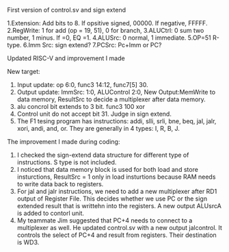 
First version of control.sv and sign extend

1.Extension: Add bits to 8. If opsitive signed, 00000. If negative, FFFFF.
2.RegWrite: 1 for add  (op = 19, 51), 0 for branch,
3.ALUCtrl: 0 sum two number, 1 minus. If =0, EQ =1.
4.ALUSrc: 0 normal, 1 immediate.
5.OP=51 R-type.
6.Imm Src: sign extend?
7.PCSrc: Pc+Imm or PC?


Updated RISC-V and improvement I made

New target:

1. Input update: op 6:0, func3 14:12, func7[5]    30.
2. Output update: ImmSrc: 1:0, ALUControl 2:0,    New Output:MemWrite to data memory,    ResultSrc to decide a multiplexer after data memory.
3. alu concrol bit extends to 3 bit. func3   100     xor
4. Control unit do not accept bit 31. Judge in sign extend.
5. The F1 tesing program has instructions: addi, slli, srli, bne, beq, jal, jalr, xori, andi, and, or. They are generally in 4 types: I, R, B, J.


The improvement I made during coding:
1. I checked the sign-extend data structure for different type of instructions. S type is not included.
2. I noticed that data memory block is used for both load and store insturctions, ResultSrc = 1 only in load insturtions because RAM needs to write data back to registers.
3. For jal and jalr instructions, we need to add a new multiplexer after RD1 output of Register File. This decides whether we use PC or the sign extended result that is writtehn into the registers. A new output ALUsrcA is added to contorl unit.
4. My teammate Jim suggested that PC+4 needs to connect to a multiplexer as well. He updated control.sv with a new output jalcontrol. It controls the select of PC+4 and result from registers. Their destination is WD3.
